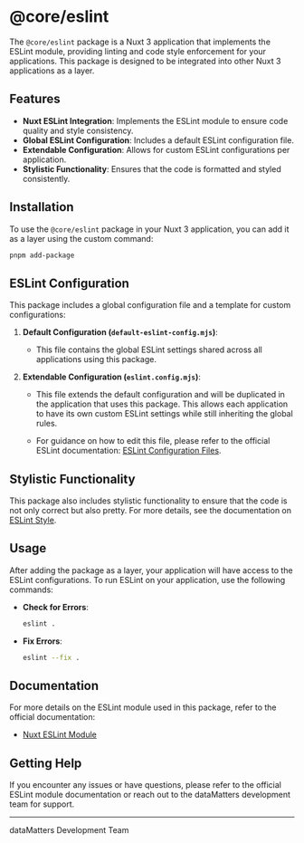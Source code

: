 # @core/eslint

The `@core/eslint` package is a Nuxt 3 application that implements the ESLint module, providing linting and code style enforcement for your applications. This package is designed to be integrated into other Nuxt 3 applications as a layer.

## Features

- **Nuxt ESLint Integration**: Implements the ESLint module to ensure code quality and style consistency.
- **Global ESLint Configuration**: Includes a default ESLint configuration file.
- **Extendable Configuration**: Allows for custom ESLint configurations per application.
- **Stylistic Functionality**: Ensures that the code is formatted and styled consistently.

## Installation

To use the `@core/eslint` package in your Nuxt 3 application, you can add it as a layer using the custom command:

```bash
pnpm add-package
```

## ESLint Configuration

This package includes a global configuration file and a template for custom configurations:

1. **Default Configuration (`default-eslint-config.mjs`)**:
    - This file contains the global ESLint settings shared across all applications using this package.

2. **Extendable Configuration (`eslint.config.mjs`)**:
    - This file extends the default configuration and will be duplicated in the application that uses this package. This allows each application to have its own custom ESLint settings while still inheriting the global rules.

    - For guidance on how to edit this file, please refer to the official ESLint documentation: [ESLint Configuration Files](https://eslint.org/docs/latest/use/configure/configuration-files).

## Stylistic Functionality

This package also includes stylistic functionality to ensure that the code is not only correct but also pretty. For more details, see the documentation on [ESLint Style](https://eslint.style/).

## Usage

After adding the package as a layer, your application will have access to the ESLint configurations. To run ESLint on your application, use the following commands:

- **Check for Errors**:
    ```bash
    eslint .
    ```

- **Fix Errors**:
    ```bash
    eslint --fix .
    ```

## Documentation

For more details on the ESLint module used in this package, refer to the official documentation:
- [Nuxt ESLint Module](https://eslint.nuxt.com/packages/module)

## Getting Help

If you encounter any issues or have questions, please refer to the official ESLint module documentation or reach out to the dataMatters development team for support.

---

dataMatters Development Team